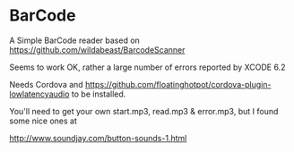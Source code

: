 # BarCode

A Simple BarCode reader based on https://github.com/wildabeast/BarcodeScanner

Seems to work OK, rather a large number of errors reported by XCODE 6.2

Needs Cordova and https://github.com/floatinghotpot/cordova-plugin-lowlatencyaudio to be installed.

You'll need to get your own start.mp3, read.mp3 & error.mp3, but I found some nice ones at

http://www.soundjay.com/button-sounds-1.html
